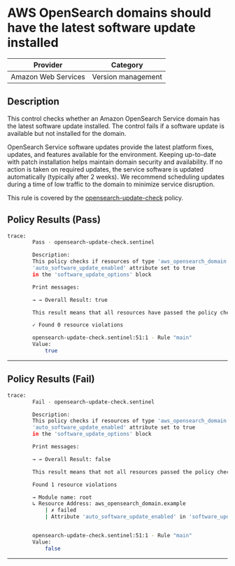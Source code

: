 # AWS OpenSearch domains should have the latest software update installed

| Provider            |       Category       |
| ------------------- |  ------------------  |
| Amazon Web Services |  Version management  |

## Description

This control checks whether an Amazon OpenSearch Service domain has the latest software update installed. The control fails if a software update is available but not installed for the domain.

OpenSearch Service software updates provide the latest platform fixes, updates, and features available for the environment. Keeping up-to-date with patch installation helps maintain domain security and availability. If no action is taken on required updates, the service software is updated automatically (typically after 2 weeks). We recommend scheduling updates during a time of low traffic to the domain to minimize service disruption.

This rule is covered by the [opensearch-update-check](../../policies/opensearch/opensearch-update-check.sentinel) policy.

## Policy Results (Pass)

```bash
trace:
        Pass - opensearch-update-check.sentinel

        Description:
        This policy checks if resources of type 'aws_opensearch_domain' have the
        'auto_software_update_enabled' attribute set to true
        in the 'software_update_options' block

        Print messages:

        → → Overall Result: true

        This result means that all resources have passed the policy check for the policy opensearch-logs-to-cloudwatch.

        ✓ Found 0 resource violations

        opensearch-update-check.sentinel:51:1 - Rule "main"
        Value:
            true
```

---

## Policy Results (Fail)

```bash
trace:
        Fail - opensearch-update-check.sentinel

        Description:
        This policy checks if resources of type 'aws_opensearch_domain' have the
        'auto_software_update_enabled' attribute set to true
        in the 'software_update_options' block

        Print messages:

        → → Overall Result: false

        This result means that not all resources passed the policy check and the protected behavior is not allowed for the policy opensearch-logs-to-cloudwatch.

        Found 1 resource violations

        → Module name: root
        ↳ Resource Address: aws_opensearch_domain.example
            | ✗ failed
            | Attribute 'auto_software_update_enabled' in 'software_update_options' should be true for AWS OpenSearch Domain. Refer to https://docs.aws.amazon.com/securityhub/latest/userguide/opensearch-controls.html#opensearch-10 for more details.


        opensearch-update-check.sentinel:51:1 - Rule "main"
        Value:
            false
```

---
